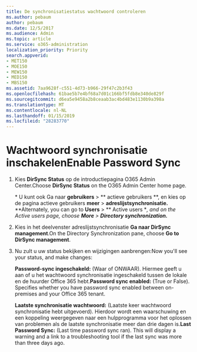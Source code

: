 ```yaml
---
title: De synchronisatiestatus wachtwoord controleren
ms.author: pebaum
author: pebaum
ms.date: 12/5/2017
ms.audience: Admin
ms.topic: article
ms.service: o365-administration
localization_priority: Priority
search.appverid:
- MET150
- MOE150
- MEW150
- MED150
- MBS150
ms.assetid: 7aa9628f-c551-4d73-b966-29f47c2b3f43
ms.openlocfilehash: 61bae5b7e4bf68a7d01c166bf5fdb8e340de829f
ms.sourcegitcommit: d6ea5e9458a2b8ceaab3ac4bd483e1130b9a398a
ms.translationtype: MT
ms.contentlocale: nl-NL
ms.lasthandoff: 01/15/2019
ms.locfileid: "28283770"
---
```

# <a name="enable-password-sync"></a><span data-ttu-id="e42b0-102">Wachtwoord synchronisatie inschakelen</span><span class="sxs-lookup"><span data-stu-id="e42b0-102">Enable Password Sync</span></span>

1.  <span data-ttu-id="e42b0-103">Kies **DirSync Status** op de introductiepagina O365 Admin Center.</span><span class="sxs-lookup"><span data-stu-id="e42b0-103">Choose **DirSync Status** on the O365 Admin Center home page.</span></span> 
    
     <span data-ttu-id="e42b0-104">\* U kunt ook Ga naar **gebruikers** \> \*\* actieve gebruikers \*\*, en kies op de pagina actieve gebruikers **meer** \> **adreslijstsynchronisatie.** \*</span><span class="sxs-lookup"><span data-stu-id="e42b0-104">\*Alternately, you can go to **Users** \> \*\* Active users \**, and on the Active users page, choose **More** \> **Directory synchronization.***</span></span> 
    
2. <span data-ttu-id="e42b0-105">Kies in het deelvenster adreslijstsynchronisatie **Ga naar DirSync management**.</span><span class="sxs-lookup"><span data-stu-id="e42b0-105">On the Directory Synchronization pane, choose **Go to DirSync management**.</span></span> 
    
3. <span data-ttu-id="e42b0-106">Nu zult u uw status bekijken en wijzigingen aanbrengen:</span><span class="sxs-lookup"><span data-stu-id="e42b0-106">Now you'll see your status, and make changes:</span></span>
    
    <span data-ttu-id="e42b0-p101">**Password-sync ingeschakeld:** (Waar of ONWAAR). Hiermee geeft u aan of u het wachtwoord synchronisatie ingeschakeld tussen de lokale en de huurder Office 365 hebt.</span><span class="sxs-lookup"><span data-stu-id="e42b0-p101">**Password sync enabled:** (True or False). Specifies whether you have password sync enabled between on-premises and your Office 365 tenant.</span></span> 
    
    <span data-ttu-id="e42b0-p102">**Laatste synchronisatie wachtwoord:** (Laatste keer wachtwoord synchronisatie hebt uitgevoerd). Hierdoor wordt een waarschuwing en een koppeling weergegeven naar een hulpprogramma voor het oplossen van problemen als de laatste synchronisatie meer dan drie dagen is.</span><span class="sxs-lookup"><span data-stu-id="e42b0-p102">**Last Password Sync:** (Last time password sync ran). This will display a warning and a link to a troubleshooting tool if the last sync was more than three days ago.</span></span> 
    

